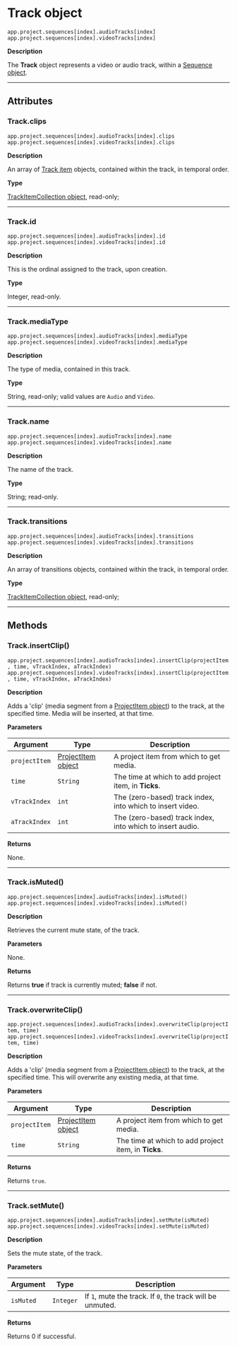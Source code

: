 # Track object

`app.project.sequences[index].audioTracks[index]`
<br/>
`app.project.sequences[index].videoTracks[index]`
<br/>

**Description**

The **Track** object represents a video or audio track, within a [Sequence object](sequence.md#sequence).

---

## Attributes

### Track.clips

`app.project.sequences[index].audioTracks[index].clips`
<br/>
`app.project.sequences[index].videoTracks[index].clips`
<br/>

**Description**

An array of [Track item](../item/trackitem.md#trackitem) objects, contained within the track, in temporal order.

**Type**

[TrackItemCollection object](../collection/trackitemcollection.md#trackitemcollection), read-only;

---

### Track.id

`app.project.sequences[index].audioTracks[index].id`
<br/>
`app.project.sequences[index].videoTracks[index].id`
<br/>

**Description**

This is the ordinal assigned to the track, upon creation.

**Type**

Integer, read-only.

---

### Track.mediaType

`app.project.sequences[index].audioTracks[index].mediaType`
<br/>
`app.project.sequences[index].videoTracks[index].mediaType`
<br/>

**Description**

The type of media, contained in this track.

**Type**

String, read-only; valid values are `Audio` and `Video`.

---

### Track.name

`app.project.sequences[index].audioTracks[index].name`
<br/>
`app.project.sequences[index].videoTracks[index].name`
<br/>

**Description**

The name of the track.

**Type**

String; read-only.

---

### Track.transitions

`app.project.sequences[index].audioTracks[index].transitions`
<br/>
`app.project.sequences[index].videoTracks[index].transitions`
<br/>

**Description**

An array of transitions objects, contained within the track, in temporal order.

**Type**

[TrackItemCollection object](../collection/trackitemcollection.md#trackitemcollection), read-only;

---

## Methods

### Track.insertClip()

`app.project.sequences[index].audioTracks[index].insertClip(projectItem, time, vTrackIndex, aTrackIndex)`
<br/>
`app.project.sequences[index].videoTracks[index].insertClip(projectItem, time, vTrackIndex, aTrackIndex)`
<br/>

**Description**

Adds a 'clip' (media segment from a [ProjectItem object](../item/projectitem.md#projectitem)) to the track, at the specified time. Media will be inserted, at that time.

**Parameters**

| Argument      | Type                                                     | Description                                               |
|---------------|----------------------------------------------------------|-----------------------------------------------------------|
| `projectItem` | [ProjectItem object](../item/projectitem.md#projectitem) | A project item from which to get media.                   |
| `time`        | `String`                                                 | The time at which to add project item, in **Ticks**.      |
| `vTrackIndex` | `int`                                                    | The (zero-based) track index, into which to insert video. |
| `aTrackIndex` | `int`                                                    | The (zero-based) track index, into which to insert audio. |

**Returns**

None.

---

### Track.isMuted()

`app.project.sequences[index].audioTracks[index].isMuted()`
<br/>
`app.project.sequences[index].videoTracks[index].isMuted()`
<br/>

**Description**

Retrieves the current mute state, of the track.

**Parameters**

None.

**Returns**

Returns **true** if track is currently muted; **false** if not.

---

### Track.overwriteClip()

`app.project.sequences[index].audioTracks[index].overwriteClip(projectItem, time)`
<br/>
`app.project.sequences[index].videoTracks[index].overwriteClip(projectItem, time)`
<br/>

**Description**

Adds a 'clip' (media segment from a [ProjectItem object](../item/projectitem.md#projectitem)) to the track, at the specified time. This will overwrite any existing media, at that time.

**Parameters**

| Argument      | Type                                                     | Description                                          |
|---------------|----------------------------------------------------------|------------------------------------------------------|
| `projectItem` | [ProjectItem object](../item/projectitem.md#projectitem) | A project item from which to get media.              |
| `time`        | `String`                                                 | The time at which to add project item, in **Ticks**. |

**Returns**

Returns `true`.

---

### Track.setMute()

`app.project.sequences[index].audioTracks[index].setMute(isMuted)`
<br/>
`app.project.sequences[index].videoTracks[index].setMute(isMuted)`
<br/>

**Description**

Sets the mute state, of the track.

**Parameters**

| Argument   | Type      | Description                                                |
|------------|-----------|------------------------------------------------------------|
| `isMuted`  | `Integer` | If `1`, mute the track. If `0`, the track will be unmuted. |

**Returns**

Returns 0 if successful.
